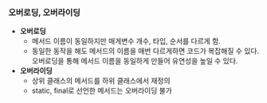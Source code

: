 ### 오버로딩, 오버라이딩

- **오버로딩**
  - 메서드 이름이 동일하지만 매게변수 개수, 타입, 순서를 다르게 함.
  - 동일한 동작을 해도 메서드의 이름을 매번 다르게하면 코드가 복잡해질 수 있다. 오버로딩을 통해 메서드 이름을 동일하게 만들어 유연성을 높일 수 있다.
- **오버라이딩**
  - 상위 클래스의 메서드를 하위 클래스에서 재정의
  - static, final로 선언한 메서드는 오버라이딩 불가
